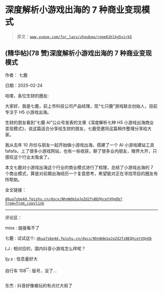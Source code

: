 # 深度解析小游戏出海的 7 种商业变现模式

> 原文：[`www.yuque.com/for_lazy/zhoubao/roge61hlkg5virk5`](https://www.yuque.com/for_lazy/zhoubao/roge61hlkg5virk5)

## (精华帖)(78 赞)深度解析小游戏出海的 7 种商业变现模式

作者： 七鹿

日期：2025-02-24

哈喽，各位生财的圈友:

大家好，我是七鹿，前上市科技公司产品经理，现“七只鹿”游戏联合创始人，目前专注于 H5 小游戏出海。

生财的朋友看到“七鹿 AI”公众号发表的文章《深度解析七种 H5 小游戏出海商业变现模式》，说这篇适合分享给生财的朋友，七鹿受邀将这篇稍作整理分享给大家。

我从去年 10 月份与朋友一起开始做小游戏出海，搭建了一个 AI 小游戏建站工具 fafafa，上了很多小游戏网站，也有一些收获，聊了很多业内朋友，眼界大开，只感叹这个行业太吸金了。

本文七鹿对小游戏出海这个行业的商业模式进行了梳理，总结了小游戏出海的 7 个商业模式，算是对前期出海经历一个复盘思考，希望能对正在寻找项目的圈友有所帮助。

全文链接：

[`d6ua7sbe4d.feishu.cn/docx/NhnWdm1qJoZd2fxBEQhcetVQnOb?from=from_copylink`](https://d6ua7sbe4d.feishu.cn/docx/NhnWdm1qJoZd2fxBEQhcetVQnOb?from=from_copylink)

* * *

评论区：

miox : 链接看不了

七鹿 : 试试这个: [`d6ua7sbe4d.feishu.cn/docx/NhnWdm1qJoZd2fxBEQhcetVQnOb`](https://d6ua7sbe4d.feishu.cn/docx/NhnWdm1qJoZd2fxBEQhcetVQnOb)

LJ : 相对应的，国内抖音小游戏怎么样呢？

ljy.s : 信息量好大

自行车 108ོ : 版号，没了…

东杰 : 抖音好像被玩的有点烂大街了
